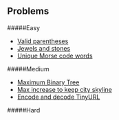 Problems
--------
#####Easy
- [Valid parentheses](parentheses)
- [Jewels and stones](jewels)
- [Unique Morse code words](morse)

#####Medium
- [Maximum Binary Tree](maxbinarytree)
- [Max increase to keep city skyline](skyline)
- [Encode and decode TinyURL](tinyurl)

#####Hard